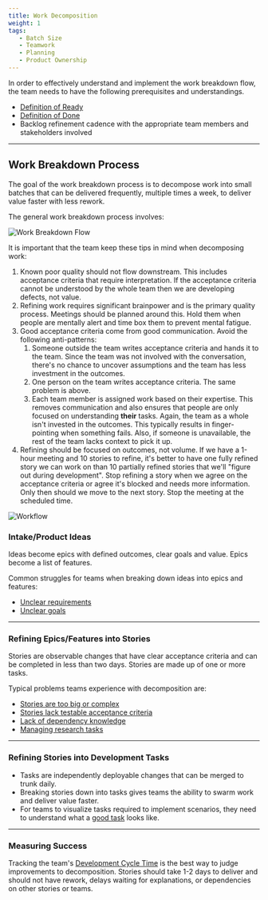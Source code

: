 ```yaml
---
title: Work Decomposition
weight: 1
tags: 
   - Batch Size
   - Teamwork
   - Planning
   - Product Ownership
---
```


In order to effectively understand and implement the work breakdown flow, the
team needs to have the following prerequisites and understandings.

- [Definition of Ready](/docs/work-decomposition/definition-of-ready)
- [Definition of Done](/docs/workflow-management/definition-of-done)
- Backlog refinement cadence with the appropriate team members and stakeholders involved

---

## Work Breakdown Process

The goal of the work breakdown process is to decompose work into small batches
that can be delivered frequently, multiple times a week, to deliver value faster with less rework.

The general work breakdown process involves:

![Work Breakdown Flow](/images/work-breakdown.png#width=80%)

It is important that the team keep these tips in mind when decomposing work:

1. Known poor quality should not flow downstream. This includes acceptance criteria that require interpretation. If the
   acceptance criteria cannot be understood by the whole team then we are developing defects, not value.
2. Refining work requires significant brainpower and is the primary quality process. Meetings should be planned around
   this. Hold them when people are mentally alert and time box them to prevent mental fatigue.
3. Good acceptance criteria come from good communication. Avoid the following anti-patterns:
   1. Someone outside the team writes acceptance criteria and hands it to the team. Since the team was not involved with
      the conversation, there's no chance to uncover assumptions and the team has less investment in the outcomes.
   2. One person on the team writes acceptance criteria. The same problem is above.
   3. Each team member is assigned work based on their expertise. This removes communication and also ensures that
      people are only focused on understanding **their** tasks. Again, the team as a whole isn't invested in the
      outcomes. This typically results in finger-pointing when something fails. Also, if someone is unavailable, the
      rest of the team lacks context to pick it up.
4. Refining should be focused on outcomes, not volume. If we have a 1-hour meeting and 10 stories to refine, it's better
   to have one fully refined story we can work on than 10 partially refined stories that we'll "figure out during
   development". Stop refining a story when we agree on the acceptance criteria or agree it's blocked and needs more
   information. Only then should we move to the next story. Stop the meeting at the scheduled time.

![Workflow](/images/work-breakdown-flow.png#width=10%)

### Intake/Product Ideas

Ideas become epics with defined outcomes, clear goals and value.
Epics become a list of features.

Common struggles for teams when breaking down ideas into epics and features:

- [Unclear requirements](/docs/work-decomposition/behavior-driven-development)
- [Unclear goals](/docs/work-decomposition/defining-product-goals)

---

### Refining Epics/Features into Stories

Stories are observable changes that have clear acceptance criteria and can be
completed in less than two days. Stories are made up of one or more tasks.

Typical problems teams experience with decomposition are:

- [Stories are too big or complex](/docs/work-decomposition/story-slicing)
- [Stories lack testable acceptance criteria](/docs/work-decomposition/behavior-driven-development)
- [Lack of dependency knowledge](/docs/work-decomposition/contract-driven-development)
- [Managing research tasks](/docs/work-decomposition/spikes)

---

### Refining Stories into Development Tasks

- Tasks are independently deployable changes that can be merged to trunk daily.
- Breaking stories down into tasks gives teams the ability to swarm work and deliver value faster.
- For teams to visualize tasks required to implement scenarios, they need to understand what a [good task](/docs/work-decomposition/task-decomposition) looks like.

---

### Measuring Success

Tracking the team's [Development Cycle Time](/metrics/development-cycle-time) is the best way to judge improvements
to decomposition. Stories should take 1-2 days to deliver and should not have rework, delays waiting for
explanations, or dependencies on other stories or teams.
